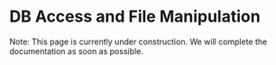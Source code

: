 DB Access and File Manipulation
===

Note: This page is currently under construction. We will complete the documentation as soon as possible.